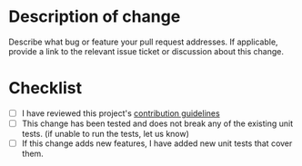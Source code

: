 # Description of change

Describe what bug or feature your pull request addresses.
If applicable, provide a link to the relevant issue ticket or discussion about
this change.

# Checklist

- [ ] I have reviewed this project's [contribution guidelines](https://github.com/SystemRDL/PeakRDL-regblock-vhdl/blob/main/CONTRIBUTING.md)
- [ ] This change has been tested and does not break any of the existing unit tests. (if unable to run the tests, let us know)
- [ ] If this change adds new features, I have added new unit tests that cover them.
